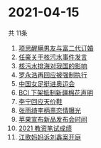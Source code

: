 # 2021-04-15
  共 11条

  <!-- BEGIN -->
  <!-- 最后更新时间:Thu Apr 15 2021 08:16:25 GMT+0000 (Coordinated Universal Time) -->
  1. [项思醒瞒男友与富二代订婚](https://www.zhihu.com/search?q=项思醒)
1. [任豪关于核污水事件发言](https://www.zhihu.com/search?q=任豪)
1. [核污水排海对我国的影响](https://www.zhihu.com/search?q=日本核污水)
1. [罗永浩再回应被强制执行](https://www.zhihu.com/search?q=罗永浩)
1. [中国女足挺进奥运会](https://www.zhihu.com/search?q=中国女足)
1. [BCI 下架抵制新疆棉花声明](https://www.zhihu.com/search?q=bci)
1. [李宁回应天价鞋](https://www.zhihu.com/search?q=李宁)
1. [张雨绮李柄熹恋情曝光](https://www.zhihu.com/search?q=张雨绮)
1. [苹果宣布新品发布会时间](https://www.zhihu.com/search?q=苹果新品发布会)
1. [2021 教资笔试成绩](https://www.zhihu.com/search?q=教资笔试成绩)
1. [江歌妈妈诉刘鑫案开庭](https://www.zhihu.com/search?q=江歌案)
  <!-- END -->
  